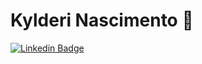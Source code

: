 # Kylderi Nascimento 👋

[![Linkedin Badge](https://img.shields.io/badge/-LinkedIn-blue?style=flat-square&logo=Linkedin&logoColor=white&link=https://www.linkedin.com/in/kylderi-nascimento/)](https://www.linkedin.com/in/kylderi-nascimento/)


